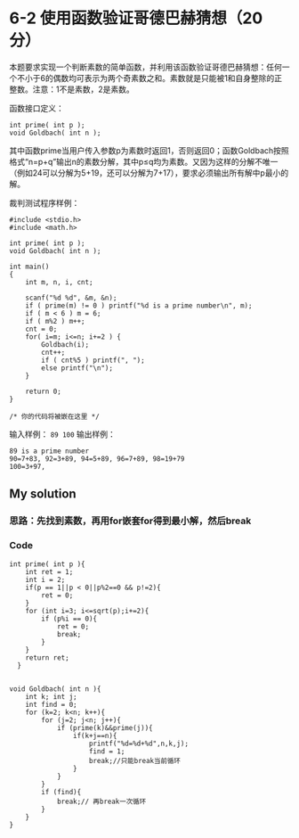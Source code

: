 # 6-2 使用函数验证哥德巴赫猜想（20 分）
本题要求实现一个判断素数的简单函数，并利用该函数验证哥德巴赫猜想：任何一个不小于6的偶数均可表示为两个奇素数之和。素数就是只能被1和自身整除的正整数。注意：1不是素数，2是素数。

函数接口定义：
```
int prime( int p );
void Goldbach( int n );
```
其中函数prime当用户传入参数p为素数时返回1，否则返回0；函数Goldbach按照格式“n=p+q”输出n的素数分解，其中p≤q均为素数。又因为这样的分解不唯一（例如24可以分解为5+19，还可以分解为7+17），要求必须输出所有解中p最小的解。


裁判测试程序样例：
```
#include <stdio.h>
#include <math.h>

int prime( int p );
void Goldbach( int n );

int main()
{
    int m, n, i, cnt;

    scanf("%d %d", &m, &n);
    if ( prime(m) != 0 ) printf("%d is a prime number\n", m);
    if ( m < 6 ) m = 6;
    if ( m%2 ) m++;
    cnt = 0;
    for( i=m; i<=n; i+=2 ) {
        Goldbach(i);
        cnt++;
        if ( cnt%5 ) printf(", ");
        else printf("\n");
    }

    return 0;
}

/* 你的代码将被嵌在这里 */
```
输入样例：
`89 100`
输出样例：
```
89 is a prime number
90=7+83, 92=3+89, 94=5+89, 96=7+89, 98=19+79
100=3+97,
```
## My solution
### 思路：先找到素数，再用for嵌套for得到最小解，然后break
### Code
```
int prime( int p ){
	int ret = 1;
	int i = 2;
	if(p == 1||p < 0||p%2==0 && p!=2){
		ret = 0;
	}
	for (int i=3; i<=sqrt(p);i+=2){
		if (p%i == 0){
			ret = 0;
			break;
		}
	}
  	return ret;
  }


void Goldbach( int n ){
	int k; int j;
	int find = 0;
	for (k=2; k<n; k++){
		for (j=2; j<n; j++){
			if (prime(k)&&prime(j)){
				if(k+j==n){
					printf("%d=%d+%d",n,k,j);
					find = 1;
					break;//只能break当前循环
				}
			}
		}
		if (find){
			break;// 再break一次循环
		}
	} 
}
```

